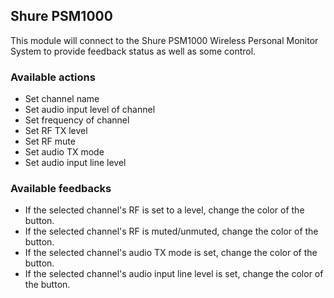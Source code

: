 ## Shure PSM1000

This module will connect to the Shure PSM1000 Wireless Personal Monitor System to provide feedback status as well as some control.

### Available actions
* Set channel name
* Set audio input level of channel
* Set frequency of channel
* Set RF TX level
* Set RF mute
* Set audio TX mode
* Set audio input line level

### Available feedbacks
* If the selected channel's RF is set to a level, change the color of the button.
* If the selected channel's RF is muted/unmuted, change the color of the button.
* If the selected channel's audio TX mode is set, change the color of the button.
* If the selected channel's audio input line level is set, change the color of the button.